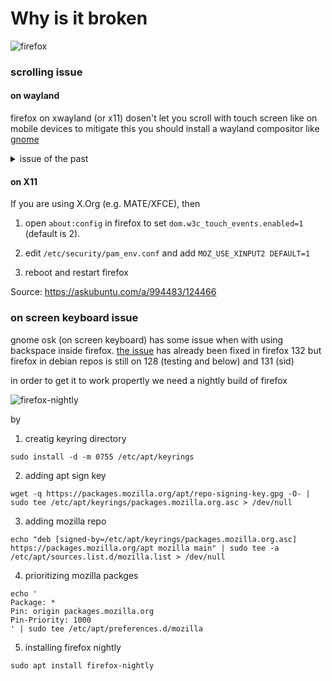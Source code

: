 # Why is it broken

![firefox](./assets/firefox.png)

### scrolling issue

#### on wayland

firefox on xwayland (or x11) dosen't let you scroll with touch screen
like on mobile devices to mitigate this you should install a
wayland compositor like [gnome](./switch-de.md)

<details>
<summary>issue of the past</summary>

firefox 121 and above defaults to wayland if posible but

firefox-esr on debian (testing and below) was on version 115
untill 2024-10-02 now it's 128 [see](https://tracker.debian.org/pkg/firefox-esr)

so now as long as you use wayland de you should have no issue with
navigating device with touch screen

</details>

#### on X11

If you are using X.Org (e.g. MATE/XFCE), then 

1. open `about:config` in firefox to set `dom.w3c_touch_events.enabled=1` (default is 2).

2. edit `/etc/security/pam_env.conf` and add `MOZ_USE_XINPUT2 DEFAULT=1`

3. reboot and restart firefox

Source: https://askubuntu.com/a/994483/124466

### on screen keyboard issue

gnome osk (on screen keyboard) has some issue when with using backspace
inside firefox. [the issue](https://bugzilla.mozilla.org/show_bug.cgi?id=1863611) has already been fixed in firefox 132
but firefox in debian repos is still on 128 (testing and below) and 131 (sid)

in order to get it to work propertly we need a nightly build of firefox

![firefox-nightly](./assets/firefox-nightly.png)

by

1. creatig keyring directory
```
sudo install -d -m 0755 /etc/apt/keyrings
```
2. adding apt sign key 
```
wget -q https://packages.mozilla.org/apt/repo-signing-key.gpg -O- | sudo tee /etc/apt/keyrings/packages.mozilla.org.asc > /dev/null
```
3. adding mozilla repo
```
echo "deb [signed-by=/etc/apt/keyrings/packages.mozilla.org.asc] https://packages.mozilla.org/apt mozilla main" | sudo tee -a /etc/apt/sources.list.d/mozilla.list > /dev/null
```
4. prioritizing mozilla packges
```
echo '
Package: *
Pin: origin packages.mozilla.org
Pin-Priority: 1000
' | sudo tee /etc/apt/preferences.d/mozilla 
```
5. installing firefox nightly
```
sudo apt install firefox-nightly
```